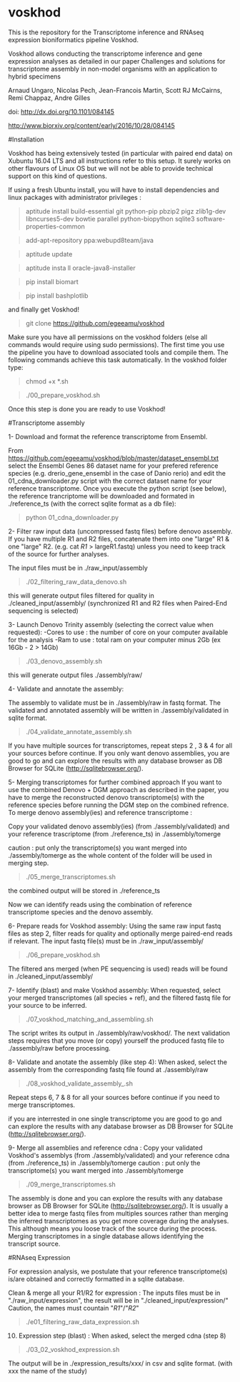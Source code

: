# voskhod
This is the repository for the Transcriptome inference and RNAseq expression bioniformatics pipeline Voskhod.

Voskhod allows conducting the transcriptome inference and gene expression analyses as detailed in our paper Challenges and solutions for transcriptome assembly in non-model organisms with an application to hybrid specimens

Arnaud Ungaro, Nicolas Pech, Jean-Francois Martin, Scott RJ McCairns, Remi Chappaz, Andre Gilles

doi: http://dx.doi.org/10.1101/084145

http://www.biorxiv.org/content/early/2016/10/28/084145

#Installation

Voskhod has being extensively tested (in particular with paired end data) on Xubuntu 16.04 LTS and all instructions refer to this setup.
It surely works on other flavours of Linux OS but we will not be able to provide technical support on this kind of questions.

If using a fresh Ubuntu install, you will have to install dependencies and linux packages with administrator privileges :

> aptitude install build-essential git python-pip  pbzip2 pigz zlib1g-dev libncurses5-dev bowtie parallel python-biopython sqlite3 software-properties-common

> add-apt-repository ppa:webupd8team/java

> aptitude update

> aptitude insta ll oracle-java8-installer

> pip install biomart

> pip install bashplotlib

and finally get Voskhod!


> git clone https://github.com/egeeamu/voskhod

Make sure you have all permissions on the voskhod folders (else all commands would require using sudo permissions).
The first time you use the pipeline you have to download associated tools and compile them. The following commands achieve this task automatically. In the voskhod folder type:

> chmod +x *.sh

> ./00_prepare_voskhod.sh

Once this step is done you are ready to use Voskhod!

#Transcriptome assembly


1- Download and format the reference transcriptome from Ensembl.

From https://github.com/egeeamu/voskhod/blob/master/dataset_ensembl.txt select the Ensembl Genes 86 dataset name for your prefered  reference species (e.g. drerio_gene_ensembl in the case of Danio rerio) and edit the 01_cdna_downloader.py script with the correct dataset name for your reference transcriptome. Once you execute the python script (see below), the reference trancriptome will be downloaded and formated in ./reference_ts (with the correct sqlite format as a db file):

> python 01_cdna_downloader.py

2- Filter raw input data (uncompressed fastq files) before denovo assembly.
If you have multiple R1 and R2 files, concatenate them into one "large" R1 & one "large" R2.  (e.g. cat *R1* > largeR1.fastq) unless you need to keep track of the source for further analyses.

The input files must be in ./raw_input/assembly

> ./02_filtering_raw_data_denovo.sh

this will generate output files filtered for quality in ./cleaned_input/assembly/ (synchronized R1 and R2 files when Paired-End sequencing is selected)

3- Launch Denovo Trinity assembly (selecting the correct value when requested):
-Cores to use : the number of core on your computer available for the analysis
-Ram to use : total ram on your computer minus 2Gb (ex 16Gb - 2 > 14Gb)

> ./03_denovo_assembly.sh

this will generate output files ./assembly/raw/

4- Validate and annotate the assembly:

The assembly to validate must be in ./assembly/raw in fastq format. The validated and annotated assembly will be written in ./assembly/validated in sqlite format.

> ./04_validate_annotate_assembly.sh

If you have multiple sources for transcriptomes, repeat steps 2 , 3 & 4 for all your sources before continue.
If you only want denovo assemblies, you are good to go and can explore the results with any database browser as DB Browser for SQLite (http://sqlitebrowser.org/). 

5- Merging transcriptomes for further combined approach
If you want to use the combined Denovo + DGM approach as described in the paper, you have to merge the reconstructed denovo transcriptome(s) with the reference species before running the DGM step on the combined refrence.
To merge  denovo assembly(ies) and reference transcriptome :

Copy your validated denovo assembly(ies) (from ./assembly/validated) and your reference trascriptome (from ./reference_ts) in ./assembly/tomerge

caution : put only the transcriptome(s) you want merged into ./assembly/tomerge as the whole content of the folder will be used in merging step.

> ./05_merge_transcriptomes.sh

the combined output will be stored in ./reference_ts

Now we can identify reads using the combination of reference transcriptome species and the denovo assembly.


6- Prepare reads for Voskhod assembly:
Using the same raw input fastq files as step 2, filter reads for quality and optionally merge paired-end reads if relevant. The input fastq file(s) must be in ./raw_input/assembly/

> ./06_prepare_voskhod.sh

The filtered ans merged (when PE sequencing is used) reads will be found in ./cleaned_input/assembly/

7- Identify (blast) and make Voskhod assembly:
When requested, select your merged transcriptomes (all species + ref), and the filtered fastq file for your source to be inferred.

> ./07_voskhod_matching_and_assembling.sh

The script writes its output in ./assembly/raw/voskhod/. The next validation steps requires that you move (or copy) yourself the produced fastq file to ./assembly/raw before processing.


8- Validate and anotate the assembly (like step 4):
When asked, select the assembly from the corresponding fastq file found at ./assembly/raw

> ./08_voskhod_validate_assembly_.sh

Repeat steps 6, 7 & 8 for all your sources before continue if you need to merge transcriptomes.

if you are interrested in one single transcriptome you are good to go and can explore the results with any database browser as DB Browser for SQLite (http://sqlitebrowser.org/). 

9- Merge all  assemblies and reference cdna :
Copy your validated Voskhod's assemblys (from ./assembly/validated)  and your reference cdna (from ./reference_ts) in ./assembly/tomerge
caution : put only the transcriptome(s) you want merged into ./assembly/tomerge

> ./09_merge_transcriptomes.sh

The assembly is done and you can explore the results with any database browser as DB Browser for SQLite (http://sqlitebrowser.org/). 
It is usually a better idea to merge fastq files from multiples sources rather than merging the inferred transcriptomes as you get more coverage during the analyses. This although means you loose track of the source during the process. Merging transcriptomes in a single database allows identifying the transcript source.

#RNAseq Expression

For expression analysis, we postulate that your reference transcriptome(s) is/are obtained and correctly formatted in a sqlite database.

Clean & merge all your R1/R2 for expression :
The inputs files must be in "./raw_input/expression", the result will be in "./cleaned_input/expression/" 
Caution, the names must countain "_R1_"/"_R2_"

> ./e01_filtering_raw_data_expression.sh

10. Expression step (blast) :
When asked, select the merged cdna (step 8)

> ./03_02_voskhod_expression.sh

The output will be in ./expression_results/xxx/  in csv and sqlite format.
(with xxx the name of the study)
